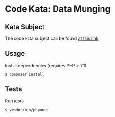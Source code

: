 # Code Kata: Data Munging

## Kata Subject

The code kata subject can be found [at this link](http://codekata.com/kata/kata04-data-munging/).

## Usage

Install dependencies (requires PHP > 7.1)
```
$ composer install
```

## Tests

Run tests
```
$ vendor/bin/phpunit
```